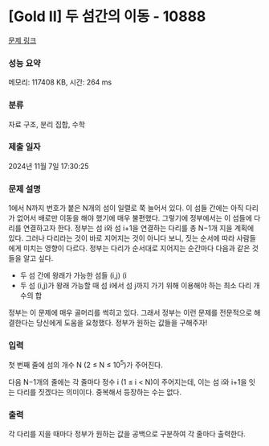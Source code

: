 # [Gold II] 두 섬간의 이동 - 10888 

[문제 링크](https://www.acmicpc.net/problem/10888) 

### 성능 요약

메모리: 117408 KB, 시간: 264 ms

### 분류

자료 구조, 분리 집합, 수학

### 제출 일자

2024년 11월 7일 17:30:25

### 문제 설명

<p>1에서 N까지 번호가 붙은 N개의 섬이 일렬로 쭉 늘어서 있다. 이 섬들 간에는 아직 다리가 없어서 배로만 이동을 해야 했기에 매우 불편했다. 그렇기에 정부에서는 이 섬들에 다리를 연결하고자 한다. 정부는 섬 i와 섬 i+1을 연결하는 다리를 총 N−1개 지을 계획에 있다. 그러나 다리라는 것이 바로 지어지는 것이 아니다 보니, 짓는 순서에 따라 사람들에게 미치는 영향이 다르다. 정부는 다리가 순서대로 지어지는 순간마다 다음과 같은 것들을 알고 싶다.</p>

<ul>
	<li>두 섬 간에 왕래가 가능한 섬들 (i,j) (i<j) 쌍들의 개수</li>
	<li>두 섬 (i,j)가 왕래 가능할 때 섬 i에서 섬 j까지 가기 위해 이용해야 하는 최소 다리 개수의 합</li>
</ul>

<p>정부는 이 문제에 매우 골머리를 썩히고 있다. 그래서 정부는 이런 문제를 전문적으로 해결한다는 당신에게 도움을 요청했다. 정부가 원하는 값들을 구해주자!</p>

### 입력 

 <p>첫 번째 줄에 섬의 개수 N (2 ≤ N ≤ 10<sup>5</sup>)가 주어진다.</p>

<p>다음 N−1개의 줄에는 각 줄마다 정수 i (1 ≤ i < N)이 주어지는데, 이는 섬 i와 i+1을 잇는 다리를 짓겠다는 의미이다. 중복해서 등장하는 수는 없다.</p>

### 출력 

 <p>각 다리를 지을 때마다 정부가 원하는 값을 공백으로 구분하여 각 줄마다 출력한다.</p>

